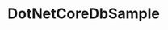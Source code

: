 # DotNetCoreDbSample

<Add Azure SQL Connection String to appsettings.json MyDbConnection>
<Code valid for only Users table with id, name>
<Code assumes that db is already created>
<Add code to check db creation on runtime, by referring to doc https://docs.microsoft.com/en-us/aspnet/core/data/ef-mvc/intro?view=aspnetcore-3.1>
